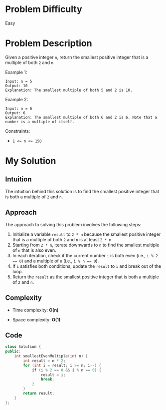 # Problem Difficulty
Easy

# Problem Description
Given a positive integer `n`, return the smallest positive integer that is a multiple of both `2` and `n`.
 
Example 1:
```
Input: n = 5
Output: 10
Explanation: The smallest multiple of both 5 and 2 is 10.
```
Example 2:
```
Input: n = 6
Output: 6
Explanation: The smallest multiple of both 6 and 2 is 6. Note that a number is a multiple of itself.
```

Constraints:
- `1 <= n <= 150`

# My Solution
## Intuition
The intuition behind this solution is to find the smallest positive integer that is both a multiple of `2` and `n`.

## Approach
The approach to solving this problem involves the following steps:
1. Initialize a variable `result` to `2 * n` because the smallest positive integer that is a multiple of both `2` and `n` is at least `2 * n`.
2. Starting from `2 * n`, iterate downwards to `n` to find the smallest multiple of `n` that is also even.
3. In each iteration, check if the current number `i` is both even (i.e., `i % 2 == 0`) and a multiple of `n` (i.e., `i % n == 0`).
4. If `i` satisfies both conditions, update the `result` to `i` and break out of the loop.
5. Return the `result` as the smallest positive integer that is both a multiple of `2` and `n`.

## Complexity
- Time complexity: **O(n)**

- Space complexity: **O(1)**

## Code
```cpp
class Solution {
public:
    int smallestEvenMultiple(int n) {
        int result = n * 2;
        for (int i = result; i >= n; i--) {
            if (i % 2 == 0 && i % n == 0) {
                result = i;
                break;
            }
        }
        return result;
    }
};
```
